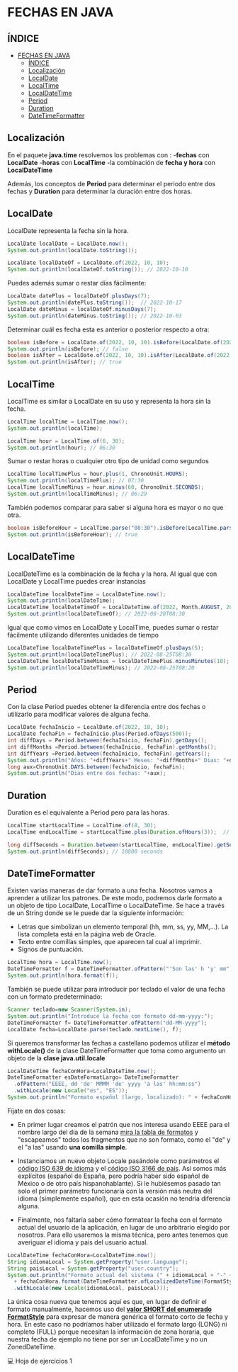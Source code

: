 # FECHAS EN JAVA

## ÍNDICE

- [FECHAS EN JAVA](#fechas-en-java)
  - [ÍNDICE](#índice)
  - [Localización](#localización)
  - [LocalDate](#localdate)
  - [LocalTime](#localtime)
  - [LocalDateTime](#localdatetime)
  - [Period](#period)
  - [Duration](#duration)
  - [DateTimeFormatter](#datetimeformatter)

## Localización
En el paquete **java.time** resolvemos los problemas con :
-**fechas** con **LocalDate**
-**horas** con **LocalTime**
-la combinación de **fecha y hora** con **LocalDateTime**

Además, los conceptos de **Period** para determinar el periodo entre dos fechas y **Duration** para
determinar la duración entre dos horas.

## LocalDate
LocalDate representa la fecha sin la hora.
```java
LocalDate localDate = LocalDate.now();
System.out.println(localDate.toString());

LocalDate localDateOf = LocalDate.of(2022, 10, 10);
System.out.println(localDateOf.toString()); // 2022-10-10
```
Puedes además sumar o restar días fácilmente:
```java
LocalDate datePlus = localDateOf.plusDays(7);
System.out.println(datePlus.toString());  // 2022-10-17
LocalDate dateMinus = localDateOf.minusDays(7);
System.out.println(dateMinus.toString()); // 2022-10-03
```
Determinar cuál es fecha esta es anterior o posterior respecto a otra:
<div class="page"/>

```java
boolean isBefore = LocalDate.of(2022, 10, 10).isBefore(LocalDate.of(2022, 8, 20));
System.out.println(isBefore); // false
boolean isAfter = LocalDate.of(2022, 10, 10).isAfter(LocalDate.of(2022, 8, 20));
System.out.println(isAfter); // true
```
## LocalTime
LocalTime es similar a LocalDate en su uso y representa la hora sin la fecha. 
```java
LocalTime localTime = LocalTime.now();
System.out.println(localTime);

LocalTime hour = LocalTime.of(6, 30);
System.out.println(hour); // 06:30
```
Sumar o restar horas o cualquier otro tipo de unidad como segundos
```java
LocalTime localTimePlus = hour.plus(1, ChronoUnit.HOURS);
System.out.println(localTimePlus); // 07:30
LocalTime localTimeMinus = hour.minus(60, ChronoUnit.SECONDS);
System.out.println(localTimeMinus); // 06:29
```
También podemos comparar para saber si alguna hora es mayor o no que otra. 
```java
boolean isBeforeHour = LocalTime.parse("08:30").isBefore(LocalTime.parse("10:20"));
System.out.println(isBeforeHour); // true
```
## LocalDateTime
LocalDateTime es la combinación de la fecha y la hora. Al igual que con LocalDate y LocalTime puedes crear instancias 
```java
LocalDateTime localDateTime = LocalDateTime.now();
System.out.println(localDateTime);
LocalDateTime localDateTimeOf = LocalDateTime.of(2022, Month.AUGUST, 20, 8, 30);
System.out.println(localDateTimeOf); // 2022-08-20T08:30
```
Igual que como vimos en LocalDate y LocalTime, puedes sumar o restar fácilmente utilizando diferentes unidades de tiempo
<div class="page"/>

```java
LocalDateTime localDateTimePlus = localDateTimeOf.plusDays(5);
System.out.println(localDateTimePlus); // 2022-08-25T08:30
LocalDateTime localDateTimeMinus = localDateTimePlus.minusMinutes(10);
System.out.println(localDateTimeMinus); // 2022-08-25T08:20
```
## Period
Con la clase Period puedes obtener la diferencia entre dos fechas o utilizarlo para modificar valores de alguna fecha.
```java
LocalDate fechaInicio = LocalDate.of(2022, 10, 10);
LocalDate fechaFin = fechaInicio.plus(Period.ofDays(500)); 
int diffDays = Period.between(fechaInicio, fechaFin).getDays();
int diffMonths =Period.between(fechaInicio, fechaFin).getMonths();
int diffYears =Period.between(fechaInicio, fechaFin).getYears();
System.out.println("Años: "+diffYears+" Meses: "+diffMonths+" Dias: "+diffDays); 
long aux=ChronoUnit.DAYS.between(fechaInicio, fechaFin);
System.out.println("Dias entre dos fechas: "+aux);
```
## Duration
Duration es el equivalente a Period pero para las horas.
```java
LocalTime startLocalTime = LocalTime.of(8, 30);
LocalTime endLocalTime = startLocalTime.plus(Duration.ofHours(3));  // 11:30

long diffSeconds = Duration.between(startLocalTime, endLocalTime).getSeconds();
System.out.println(diffSeconds); // 10800 seconds
```
## DateTimeFormatter
Existen varias maneras de dar formato a una fecha. Nosotros vamos a aprender a utilizar los patrones. De este modo, podremos darle formato a un objeto de tipo LocalDate, LocalTime o LocalDateTime. Se hace a través de un String donde se le puede dar la siguiente información:
*	Letras que simbolizan un elemento temporal (hh, mm, ss, yy, MM,…). La lista completa está en la página web de Oracle.
*	Texto entre comillas simples, que aparecen tal cual al imprimir.
*	Signos de puntuación.

```java
LocalTime hora = LocalTime.now();
DateTimeFormatter f = DateTimeFormatter.ofPattern("'Son las' h 'y' mm");
System.out.println(hora.format(f));
```
También se puede utilizar para introducir por teclado el valor de una fecha con un formato predeterminado:

```java
Scanner teclado=new Scanner(System.in);
System.out.println("Introduce la fecha con formato dd-mm-yyyy:");
DateTimeFormatter f= DateTimeFormatter.ofPattern("dd-MM-yyyy");
LocalDate fecha=LocalDate.parse(teclado.nextLine(), f);
```
Si queremos transformar las fechas a castellano podemos utilizar el __método withLocale()__ de la clase DateTimeFormatter que toma como argumento un objeto de la __clase java.util.locale__ 
```java
LocalDateTime fechaConHora=LocalDateTime.now();
DateTimeFormatter esDateFormatLargo= DateTimeFormatter
  .ofPattern("EEEE, dd 'de' MMMM 'de' yyyy 'a las' hh:mm:ss")
  .withLocale(new Locale("es", "ES"));
System.out.println("Formato español (largo, localizado): " + fechaConHora.format(esDateFormatLargo));
```
Fíjate en dos cosas:

* En primer lugar creamos el patrón que nos interesa usando EEEE para el nombre largo del día de la semana [mira la tabla de formatos](https://docs.oracle.com/javase/8/docs/api/java/time/format/DateTimeFormatter.html#patterns) y "escapeamos" todos los fragmentos que no son formato, como el "de" y el "a las" usando __una comilla simple__.

* Instanciamos un nuevo objeto Locale pasándole como parámetros el [código ISO 639 de idioma](https://en.wikipedia.org/wiki/ISO_639) y el [código ISO 3166 de país](https://en.wikipedia.org/wiki/ISO_3166). Así somos más explícitos (español de España, pero podría haber sido español de México o de otro país hispanohablante). Si le hubiésemos pasado tan solo el primer parámetro funcionaría con la versión más neutra del idioma (simplemente español), que en esta ocasión no tendría diferencia alguna.

* Finalmente, nos faltaría saber cómo formatear la fecha con el formato actual del usuario de la aplicación, en lugar de uno arbitrario elegido por nosotros. Para ello usaremos la misma técnica, pero antes tenemos que averiguar el idioma y país del usuario actual. 

```java
LocalDateTime fechaConHora=LocalDateTime.now();
String idiomaLocal = System.getProperty("user.language");
String paisLocal = System.getProperty("user.country");
System.out.println("Formato actual del sistema (" + idiomaLocal + "-" + paisLocal + "): "
  + fechaConHora.format(DateTimeFormatter.ofLocalizedDateTime(FormatStyle.SHORT)
  .withLocale(new Locale(idiomaLocal, paisLocal)));
```
La única cosa nueva que tenemos aquí es que, en lugar de definir el formato manualmente, hacemos uso del [__valor SHORT del enumerado FormatStyle__](https://docs.oracle.com/javase/8/docs/api/java/time/format/FormatStyle.html) para expresar de manera genérica el formato corto de fecha y hora. En este caso no podríamos haber utilizado el formato largo (LONG) ni completo (FULL) porque necesitan la información de zona horaria, que nuestra fecha de ejemplo no tiene por ser un LocalDateTime y no un ZonedDateTime.

:computer: Hoja de ejercicios 1